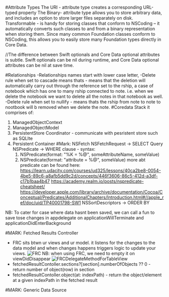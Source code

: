 #Attribute Types
The URI - attribute type creates a corresponding URL-typed property
The Binary- attribute type allows you to store arbitrary data, and includes an option to store larger files separately on disk.
Transformable - is handy for storing classes that conform to NSCoding – it automatically converts such classes to and from a binary representation when storing them. Since many common Foundation classes conform to NSCoding, this allows you to easily store many Foundation types directly in Core Data.

//The difference between Swift optionals and Core Data optional attributes is subtle. Swift optionals can be nil during runtime, and Core Data optional attributes can be nil at save time.

#Relationships
-Relationships names start with lower case letter,
-Delete rule when set to cascade means thats - means that the deletion will automatically carry out through the reference set to the rship, a case of notebook which has one to many rship connected to note. i.e. when we delete the notebook we want to delete all the notes in that notebook as well.
-Delete rule when set to nullify - means thats the rship from note to note to nootbook will b removed when we delete the note.
#Coredata Stack
it comprises of:
1. ManagedObjectContext
2. ManagedObjectModel
3. PersistentStore Coordinator - communicate with pesristent store such as SQLIte
4. Persistent Container
#Mark: NSFetch
NSFetchRequest -> SELECT Query
NSPredicate -> WHERE clause - syntax: 
    1. NSPredicate(format: "%K = %@", someAttributeName, someValue)
    2. NSPredicate(format: "attribute = %@", someValue)
    more abt  predicate can be found here: https://learn.udacity.com/courses/ud325/lessons/40ca2be8-0054-4be5-89c6-a8afb5dd9c2d/concepts/446f3606-86c5-412d-a3df-c17b1baa4b47
    https://academy.realm.io/posts/nspredicate-cheatsheet/
    https://developer.apple.com/library/archive/documentation/Cocoa/Conceptual/Predicates/AdditionalChapters/Introduction.html#//apple_ref/doc/uid/TP40001798-SW1
NSSortDescriptors -> ORDER BY

NB: To cater for case where data hasnt been saved, we can call a fun to save tose changes in appdelegate on applicationWillTerminate and applicationDidEnterBackground


#MARK: Fetched Results Controller
- FRC sits btwn ur views and ur model. it listens for the changes to the data model and when changes happens triggers logic to update your views.
![FRC](/Users/damarismuhia/Downloads/FRC.png)
NB: when using FRC, we need to empty it on viewDidDisappear
![FRCDelegateMethodForTableView](/Users/damarismuhia/Downloads/FRCDelegateMethodForTableView.png)
 - fetchedResultContoller.sections?[section].numberOfObjects ?? 0 - return number of object(row) in section
 - fetchedResultContoller.object(at: indexPath) - return the object/element at a given indexPath in the fetched result
 
 
#MARK: Generic Data Source
